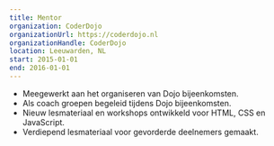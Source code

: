 ```yaml
---
title: Mentor
organization: CoderDojo
organizationUrl: https://coderdojo.nl
organizationHandle: CoderDojo
location: Leeuwarden, NL
start: 2015-01-01
end: 2016-01-01
---
```


* Meegewerkt aan het organiseren van Dojo bijeenkomsten.
* Als coach groepen begeleid tijdens Dojo bijeenkomsten.
* Nieuw lesmateriaal en workshops ontwikkeld voor HTML, CSS en JavaScript.
* Verdiepend lesmateriaal voor gevorderde deelnemers gemaakt.
